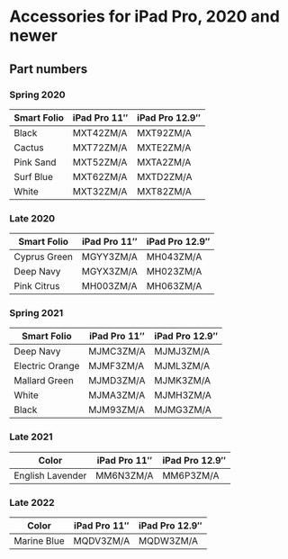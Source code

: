 # Accessories for iPad Pro, 2020 and newer

## Part numbers

### Spring 2020

| Smart Folio | iPad Pro 11″ | iPad Pro 12.9″ |
| ----------- | ------------ | -------------- |
| Black       | MXT42ZM/A    | MXT92ZM/A      |
| Cactus      | MXT72ZM/A    | MXTE2ZM/A      |
| Pink Sand   | MXT52ZM/A    | MXTA2ZM/A      |
| Surf Blue   | MXT62ZM/A    | MXTD2ZM/A      |
| White       | MXT32ZM/A    | MXT82ZM/A      |

### Late 2020

| Smart Folio  | iPad Pro 11″ | iPad Pro 12.9″ |
| ------------ | ------------ | -------------- |
| Cyprus Green | MGYY3ZM/A    | MH043ZM/A      |
| Deep Navy    | MGYX3ZM/A    | MH023ZM/A      |
| Pink Citrus  | MH003ZM/A    | MH063ZM/A      |

### Spring 2021

| Smart Folio     | iPad Pro 11″ | iPad Pro 12.9″ |
| --------------- | ------------ | -------------- |
| Deep Navy       | MJMC3ZM/A    | MJMJ3ZM/A      |
| Electric Orange | MJMF3ZM/A    | MJML3ZM/A      |
| Mallard Green   | MJMD3ZM/A    | MJMK3ZM/A      |
| White           | MJMA3ZM/A    | MJMH3ZM/A      |
| Black           | MJM93ZM/A    | MJMG3ZM/A      |

### Late 2021

| Color            | iPad Pro 11″ | iPad Pro 12.9″ |
| ---------------- | ------------ | -------------- |
| English Lavender | MM6N3ZM/A    | MM6P3ZM/A      |

### Late 2022

| Color       | iPad Pro 11″ | iPad Pro 12.9″ |
| ----------- | ------------ | -------------- |
| Marine Blue | MQDV3ZM/A    | MQDW3ZM/A      |
